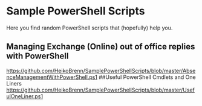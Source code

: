 # Sample PowerShell Scripts
Here you find random PowerShell scripts that (hopefully) help you.
## Managing Exchange (Online) out of office replies with PowerShell
https://github.com/HeikoBrenn/SamplePowerShellScripts/blob/master/AbsenceManagementWithPowerShell.ps1
##Useful PowerShell Cmdlets and One Liners
https://github.com/HeikoBrenn/SamplePowerShellScripts/blob/master/UsefulOneLiner.ps1
